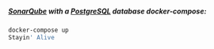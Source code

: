 ##### [SonarQube](https://hub.docker.com/_/sonarqube/) with a [PostgreSQL](https://hub.docker.com/_/postgres/) database docker-compose:

```bash
docker-compose up
Stayin' Alive
```
